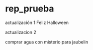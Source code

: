 # rep_prueba

actualización 1 Feliz Halloween

actualizacion 2

comprar agua con misterio para jaubelin
